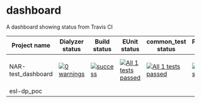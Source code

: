 # dashboard
A dashboard showing status from Travis CI

| Project name   | Dialyzer status | Build status | EUnit status | common_test status | Pipeline status | Coverage | Comments | Last Updated |
|----------------|-----------------|--------------|--------------|--------------------|----------------|----------|----------|--------------|
| NAR-test_dashboard | [![0 warnings](https://img.shields.io/badge/dialyzer-0%20warnings-green.svg)](https://github.com/NAR/dashboard/blob/master/dialyzer-output-NAR-test_dashboard.txt) | [![success](https://img.shields.io/badge/build-success-green.svg)](https://github.com/NAR/dashboard/blob/master/compile-output-NAR-test_dashboard.txt) | [![All 1 tests passed](https://img.shields.io/badge/eunit-All%201%20tests%20passed-green.svg)](https://github.com/NAR/dashboard/blob/master/eunit-output-NAR-test_dashboard.txt) | [![All 1 tests passed](https://img.shields.io/badge/common_tests-All%201%20tests%20passed-green.svg)](https://github.com/NAR/dashboard/blob/master/ct-output-NAR-test_dashboard.txt) |[![build status](https://travis-ci.org/NAR/test_dashboard.svg?branch=master)](https://travis-ci.org/NAR/test_dashboard) | [![100 %](https://img.shields.io/badge/coverage-100%20%25-green.svg)](https://github.com/NAR/dashboard/blob/master/cover-output-NAR-test_dashboard.txt) | | 2018-09-06 12:18:57 UTC |
| esl-dp_poc | | | | | | | | |


